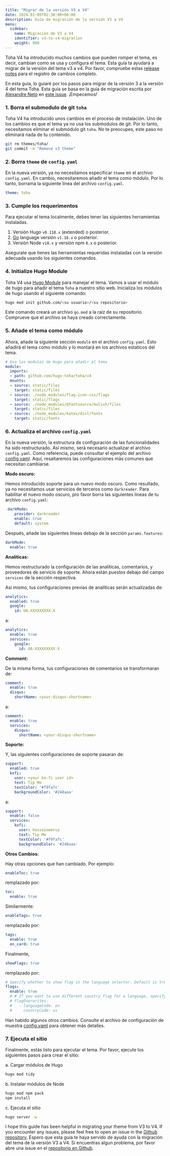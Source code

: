```yaml
---
title: "Migrar de la versión V3 a V4"
date: 2024-01-05T02:30:00+06:00
description: Guía de migración de la versión V3 a V4
menu:
  sidebar:
    name: Migración de V3 a V4
    identifier: v3-to-v4-migration
    weight: 900
---
```


Toha V4 ha introducido muchos cambios que pueden romper el tema, es decir, cambian como se usa y configura el tema. Esta guía ta ayudará a migrar de la versión del tema v3 a v4. Por favor, compruebe estas [release notes](https://github.com/hugo-toha/toha/releases/tag/v4.0.0) para el registro de cambios completo.

En esta guía, lo guiaré por los pasos para migrar de la versión 3 a la versión 4 del tema Toha. Esta guía se basa en la guía de migración escrita por [Alexandre Neto](https://github.com/SrNetoChan) en [este issue](https://github.com/hugo-toha/toha/issues/852). ¡Empecemos!

### 1. Borra el submodulo de git `toha`

Toha V4 ha introducido unos cambios en el proceso de instalación. Uno de los cambios es que el tema ya no usa los submodulos de git. Por lo tanto, necesitamos eliminar el submódulo git `toha`. No te preocupes, este paso no eliminará nada de tu contenido.

```bash
git rm themes/toha/
git commit -m "Remove v3 theme"
```

### 2. Borra `theme` de `config.yaml`

En la nueva versión, ya no necesitamos especificar `theme` en el archivo `config.yaml`. En cambio, necesitaremos añadir el tema como módulo. Por lo tanto, borrama la siguiente línea del archivo `config.yaml`.

```yaml
theme: toha
```

### 3. Cumple los requerimentos

Para ejecutar el tema localmente, debes tener las siguientes herramientas instaladas.

1. Versión Hugo `v0.118.x` (extended) o posterior.
2. [Go](https://go.dev/doc/install) language versión `v1.18.x` o posterior.
3. Versión Node `v18.x` y versión npm `8.x` o posterior.

Asegurate que tienes las herramientas requeridas instaladas con la versión adecuada usando los siguientes comandos.

### 4. Initialize Hugo Module

Toha V4 usa [Hugo Module](https://gohugo.io/hugo-modules/) para manejar el tema. Vamos a usar el módulo de hugo para añadir el tema `Toha` a nuestro sitio web. Inicializa los módulos de hugo usando el siguiente comando:

```bash
hugo mod init github.com/<su usuario>/<su repositorio>
```

Este comando creará un archivo `go.mod` a la raíz de su repositorio. Comprueve que el archivo se haya creado correctamente.

### 5. Añade el tema como módulo

Ahora, añade la siguiente sección `module` en el archivo `config.yaml`. Esto añadirá el tema como módulo y lo montará en los archivos estaticos del tema.

```yaml
# Usa los modules de Hugo para añadir el tema
module:
  imports:
  - path: github.com/hugo-toha/toha/v4
  mounts:
  - source: static/files
    target: static/files
  - source: ./node_modules/flag-icon-css/flags
    target: static/flags
  - source: ./node_modules/@fontsource/mulish/files
    target: static/files
  - source: ./node_modules/katex/dist/fonts
    target: static/fonts
```

### 6. Actualiza el archivo `config.yaml`

En la nueva versión, la estructura de configuración de las funcionalidades ha sido restructurado. Así mismo, será necesario actualizar el archivo `config.yaml`. Como referencia, puede consultar el ejemplo del archivo [config.yaml](https://github.com/hugo-toha/hugo-toha.github.io/blob/main/config.yaml). Aquí, resaltaremos las configuraciones más comunes que necesitan cambiarse.

**Modo oscuro:**

Hemos introducido soporte para un nuevo modo oscuro. Como resultado, ya no necesitamos usar servicios de terceros como `darkreader`. Para habilitar el nuevo modo oscuro, pro favor borra las siguientes líneas de tu archivo `config.yaml`:

```yaml
 darkMode:
    provider: darkreader
    enable: true
    default: system
```

Después, añade las siguientes líneas debajo de la sección `params.features`:

```yaml
darkMode:
  enable: true
```

**Analíticas:**

Hemos restructurado la configuración de las analíticas, comentarios, y proveedores de servicio de soporte. Ahora están puestos debajo del campo `services` de la sección respectiva.

Así mismo, tus configuraciones previas de analíticas serán actualizadas de:

```yaml
analytics:
  enabled: true
  google:
    id: UA-XXXXXXXXX-X
```

a:

```yaml
analytics:
  enable: true
  services:
    google:
      id: UA-XXXXXXXXX-X
```

**Comment:**

De la misma forma, tus configuraciones de comentarios se transformaran de:

```yaml
comment:
  enable: true
  disqus:
    shortName: <your-disqus-shortname>
```

a:
  
```yaml
comment:
  enable: true
  services:
    disqus:
      shortName: <your-disqus-shortname>
```

**Soporte:**

Y, las siguientes configuraciones de soporte pasaran de:

```yaml
support:
  enabled: true
  kofi:
    user: <your ko-fi user id>
    text: Tip Me
    textColor: '#f9fafc'
    backgroundColor: '#248aaa'
```

a:

```yaml
support:
  enable: false
  services:
    kofi:
      user: hossainemruz
      text: Tip Me
      textColor: '#f9fafc'
      backgroundColor: '#248aaa'
```

**Otros Cambios:**

Hay otras opciones que han cambiado. Por ejemplo:

```yaml
enableToc: true
```

remplazado por:

```yaml
toc:
  enable: true
```

Similarmente:

```yaml
enableTags: true
```

remplazado por:

```yaml
tags:
  enable: true
  on_card: true
```

Finalmente,

```yaml
showFlags: true
```

remplazado por:

```yaml
# Specify whether to show flag in the language selector. Default is true.
flags:
  enable: true
  # # If you want to use different country flag for a language, specify them here.
  # flagOverwrites:
  #   - languageCode: en
  #     countryCode: us

```

Han habido algunos otros cambios. Consulte el archivo de configuración de muestra [config.yaml](https://github.com/hugo-toha/hugo-toha.github.io/blob/main/config.yaml) para obtener más detalles.

### 7. Ejecuta el sitio

Finalmente, estás listo para ejecutar el tema. Por favor, ejecute los siguientes pasos para crear el sitio: 

a. Cargar módulos de Hugo

```bash
hugo mod tidy
```

b. Instalar módulos de Node

```bash
hugo mod npm pack
npm install
```

c. Ejecuta el sitio

```bash
hugo server -w
```

I hope this guide has been helpful in migrating your theme from V3 to V4. If you encounter any issues, please feel free to open an issue in the [Github repository](https://github.com/hugo-toha/toha).
Espero que esta guía te haya servido de ayuda con la migración del tema de la versión V3 a V4. Si encuentras algun problema, por favor abre una issue en el [repositorio en Github](https://github.com/hugo-toha/toha).

